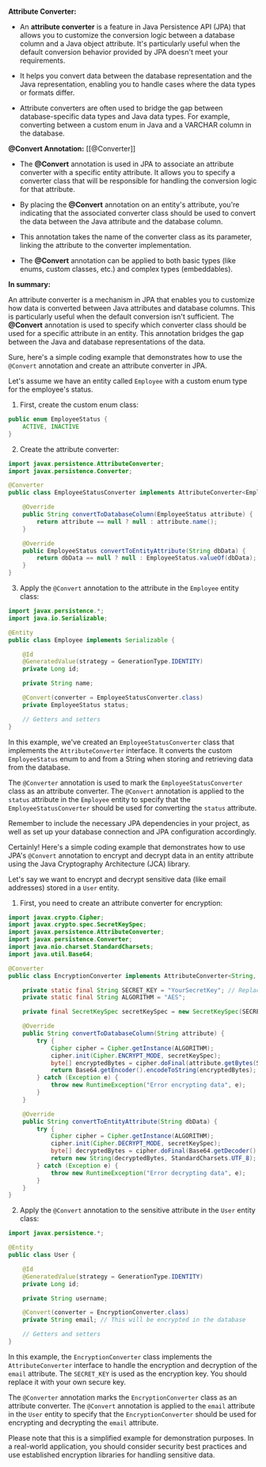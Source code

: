 **Attribute Converter:**

- An **attribute converter** is a feature in Java Persistence API (JPA) that allows you to customize the conversion logic between a database column and a Java object attribute. It's particularly useful when the default conversion behavior provided by JPA doesn't meet your requirements.

- It helps you convert data between the database representation and the Java representation, enabling you to handle cases where the data types or formats differ.

- Attribute converters are often used to bridge the gap between database-specific data types and Java data types. For example, converting between a custom enum in Java and a VARCHAR column in the database.

**@Convert Annotation:** [[@Converter]]

- The **@Convert** annotation is used in JPA to associate an attribute converter with a specific entity attribute. It allows you to specify a converter class that will be responsible for handling the conversion logic for that attribute.

- By placing the **@Convert** annotation on an entity's attribute, you're indicating that the associated converter class should be used to convert the data between the Java attribute and the database column.

- This annotation takes the name of the converter class as its parameter, linking the attribute to the converter implementation.

- The **@Convert** annotation can be applied to both basic types (like enums, custom classes, etc.) and complex types (embeddables).

**In summary:**

An attribute converter is a mechanism in JPA that enables you to customize how data is converted between Java attributes and database columns. This is particularly useful when the default conversion isn't sufficient. The **@Convert** annotation is used to specify which converter class should be used for a specific attribute in an entity. This annotation bridges the gap between the Java and database representations of the data.


Sure, here's a simple coding example that demonstrates how to use the `@Convert` annotation and create an attribute converter in JPA.

Let's assume we have an entity called `Employee` with a custom enum type for the employee's status.

1. First, create the custom enum class:

```java
public enum EmployeeStatus {
    ACTIVE, INACTIVE
}
```

2. Create the attribute converter:

```java
import javax.persistence.AttributeConverter;
import javax.persistence.Converter;

@Converter
public class EmployeeStatusConverter implements AttributeConverter<EmployeeStatus, String> {

    @Override
    public String convertToDatabaseColumn(EmployeeStatus attribute) {
        return attribute == null ? null : attribute.name();
    }

    @Override
    public EmployeeStatus convertToEntityAttribute(String dbData) {
        return dbData == null ? null : EmployeeStatus.valueOf(dbData);
    }
}
```

3. Apply the `@Convert` annotation to the attribute in the `Employee` entity class:

```java
import javax.persistence.*;
import java.io.Serializable;

@Entity
public class Employee implements Serializable {

    @Id
    @GeneratedValue(strategy = GenerationType.IDENTITY)
    private Long id;

    private String name;

    @Convert(converter = EmployeeStatusConverter.class)
    private EmployeeStatus status;

    // Getters and setters
}
```

In this example, we've created an `EmployeeStatusConverter` class that implements the `AttributeConverter` interface. It converts the custom `EmployeeStatus` enum to and from a String when storing and retrieving data from the database.

The `@Converter` annotation is used to mark the `EmployeeStatusConverter` class as an attribute converter. The `@Convert` annotation is applied to the `status` attribute in the `Employee` entity to specify that the `EmployeeStatusConverter` should be used for converting the `status` attribute.

Remember to include the necessary JPA dependencies in your project, as well as set up your database connection and JPA configuration accordingly.

Certainly! Here's a simple coding example that demonstrates how to use JPA's `@Convert` annotation to encrypt and decrypt data in an entity attribute using the Java Cryptography Architecture (JCA) library.

Let's say we want to encrypt and decrypt sensitive data (like email addresses) stored in a `User` entity.

1. First, you need to create an attribute converter for encryption:

```java
import javax.crypto.Cipher;
import javax.crypto.spec.SecretKeySpec;
import javax.persistence.AttributeConverter;
import javax.persistence.Converter;
import java.nio.charset.StandardCharsets;
import java.util.Base64;

@Converter
public class EncryptionConverter implements AttributeConverter<String, String> {

    private static final String SECRET_KEY = "YourSecretKey"; // Replace with your secret key
    private static final String ALGORITHM = "AES";

    private final SecretKeySpec secretKeySpec = new SecretKeySpec(SECRET_KEY.getBytes(StandardCharsets.UTF_8), ALGORITHM);

    @Override
    public String convertToDatabaseColumn(String attribute) {
        try {
            Cipher cipher = Cipher.getInstance(ALGORITHM);
            cipher.init(Cipher.ENCRYPT_MODE, secretKeySpec);
            byte[] encryptedBytes = cipher.doFinal(attribute.getBytes(StandardCharsets.UTF_8));
            return Base64.getEncoder().encodeToString(encryptedBytes);
        } catch (Exception e) {
            throw new RuntimeException("Error encrypting data", e);
        }
    }

    @Override
    public String convertToEntityAttribute(String dbData) {
        try {
            Cipher cipher = Cipher.getInstance(ALGORITHM);
            cipher.init(Cipher.DECRYPT_MODE, secretKeySpec);
            byte[] decryptedBytes = cipher.doFinal(Base64.getDecoder().decode(dbData));
            return new String(decryptedBytes, StandardCharsets.UTF_8);
        } catch (Exception e) {
            throw new RuntimeException("Error decrypting data", e);
        }
    }
}
```

2. Apply the `@Convert` annotation to the sensitive attribute in the `User` entity class:

```java
import javax.persistence.*;

@Entity
public class User {

    @Id
    @GeneratedValue(strategy = GenerationType.IDENTITY)
    private Long id;

    private String username;

    @Convert(converter = EncryptionConverter.class)
    private String email; // This will be encrypted in the database

    // Getters and setters
}
```

In this example, the `EncryptionConverter` class implements the `AttributeConverter` interface to handle the encryption and decryption of the `email` attribute. The `SECRET_KEY` is used as the encryption key. You should replace it with your own secure key.

The `@Converter` annotation marks the `EncryptionConverter` class as an attribute converter. The `@Convert` annotation is applied to the `email` attribute in the `User` entity to specify that the `EncryptionConverter` should be used for encrypting and decrypting the `email` attribute.

Please note that this is a simplified example for demonstration purposes. In a real-world application, you should consider security best practices and use established encryption libraries for handling sensitive data.